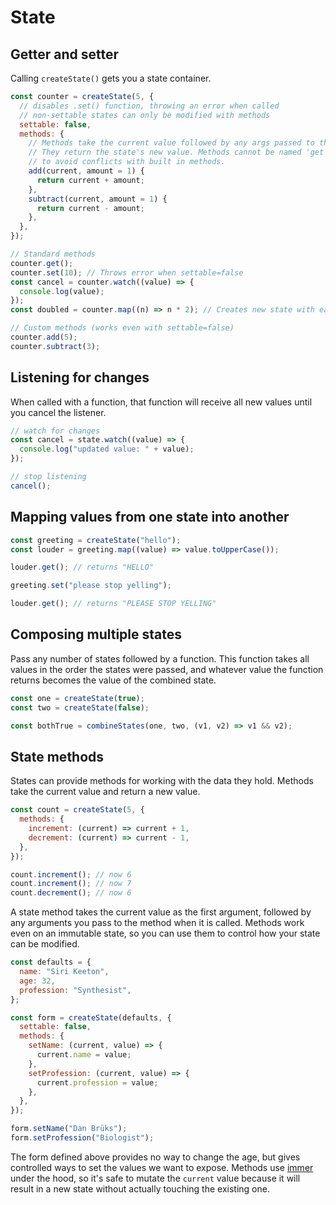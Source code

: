 # State

## Getter and setter

Calling `createState()` gets you a state container.

```js
const counter = createState(5, {
  // disables .set() function, throwing an error when called
  // non-settable states can only be modified with methods
  settable: false,
  methods: {
    // Methods take the current value followed by any args passed to the methods when called.
    // They return the state's new value. Methods cannot be named 'get', 'set', 'watch', or 'map'
    // to avoid conflicts with built in methods.
    add(current, amount = 1) {
      return current + amount;
    },
    subtract(current, amount = 1) {
      return current - amount;
    },
  },
});

// Standard methods
counter.get();
counter.set(10); // Throws error when settable=false
const cancel = counter.watch((value) => {
  console.log(value);
});
const doubled = counter.map((n) => n * 2); // Creates new state with each value transformed by a function

// Custom methods (works even with settable=false)
counter.add(5);
counter.subtract(3);
```

## Listening for changes

When called with a function, that function will receive all new values until you cancel the listener.

```js
// watch for changes
const cancel = state.watch((value) => {
  console.log("updated value: " + value);
});

// stop listening
cancel();
```

## Mapping values from one state into another

```js
const greeting = createState("hello");
const louder = greeting.map((value) => value.toUpperCase());

louder.get(); // returns "HELLO"

greeting.set("please stop yelling");

louder.get(); // returns "PLEASE STOP YELLING"
```

## Composing multiple states

Pass any number of states followed by a function. This function takes all values in the order the states were passed, and whatever value the function returns becomes the value of the combined state.

```js
const one = createState(true);
const two = createState(false);

const bothTrue = combineStates(one, two, (v1, v2) => v1 && v2);
```

## State methods

States can provide methods for working with the data they hold. Methods take the current value and return a new value.

```js
const count = createState(5, {
  methods: {
    increment: (current) => current + 1,
    decrement: (current) => current - 1,
  },
});

count.increment(); // now 6
count.increment(); // now 7
count.decrement(); // now 6
```

A state method takes the current value as the first argument, followed by any arguments you pass to the method when it is called. Methods work even on an immutable state, so you can use them to control how your state can be modified.

```js
const defaults = {
  name: "Siri Keeton",
  age: 32,
  profession: "Synthesist",
};

const form = createState(defaults, {
  settable: false,
  methods: {
    setName: (current, value) => {
      current.name = value;
    },
    setProfession: (current, value) => {
      current.profession = value;
    },
  },
});

form.setName("Dan Brüks");
form.setProfession("Biologist");
```

The form defined above provides no way to change the age, but gives controlled ways to set the values we want to expose. Methods use [immer](https://immerjs.github.io/immer/) under the hood, so it's safe to mutate the `current` value because it will result in a new state without actually touching the existing one.
